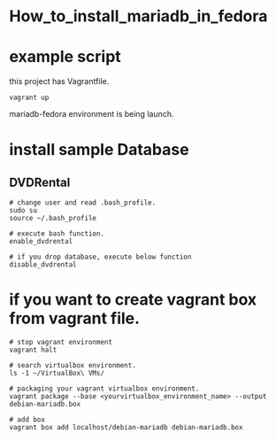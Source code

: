 # How_to_install_mariadb_in_fedora

# example script
this project has Vagrantfile.
```shell
vagrant up
```
mariadb-fedora environment is being launch.

# install sample Database 

## DVDRental

```shell
# change user and read .bash_profile.
sudo su
source ~/.bash_profile

# execute bash function.
enable_dvdrental

# if you drop database, execute below function
disable_dvdrental
```

# if you want to create vagrant box from vagrant file.

```
# stop vagrant environment
vagrant halt

# search virtualbox environment.
ls -1 ~/VirtualBox\ VMs/

# packaging your vagrant virtualbox environment. 
vagrant package --base <yourvirtualbox_environment_name> --output debian-mariadb.box

# add box
vagrant box add localhost/debian-mariadb debian-mariadb.box
```
